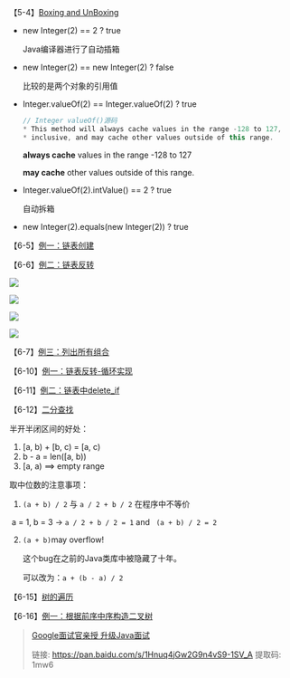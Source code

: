 【5-4】[Boxing and UnBoxing](https://github.com/libo9527/demo/blob/master/interview/src/main/java/com/demo/interview/lang/BoxingDemo.java)

* new Integer(2) == 2 ? true

  Java编译器进行了自动插箱

* new Integer(2) == new Integer(2) ? false

  比较的是两个对象的引用值

* Integer.valueOf(2) == Integer.valueOf(2) ? true

  ```java
  // Integer valueOf()源码
  * This method will always cache values in the range -128 to 127,
  * inclusive, and may cache other values outside of this range.
  ```

  **always cache** values in the range -128 to 127

  **may cache** other values outside of this range.

* Integer.valueOf(2).intValue() == 2 ? true

  自动拆箱

* new Integer(2).equals(new Integer(2)) ? true

【6-5】[例一：链表创建](https://github.com/libo9527/demo/blob/master/interview/src/main/java/com/demo/interview/recursion/LinkedListCreator.java)

【6-6】[例二：链表反转](https://github.com/libo9527/demo/blob/master/interview/src/main/java/com/demo/interview/recursion/LinkedListReverser.java)

![](https://i.loli.net/2018/10/21/5bcc56b671885.jpg)



![](https://i.loli.net/2018/10/21/5bcc56f0ab1b9.jpg)

![](https://i.loli.net/2018/10/21/5bcc570c63386.jpg)

![](https://i.loli.net/2018/10/21/5bcc573071b72.jpg)

【6-7】[例三：列出所有组合](https://github.com/libo9527/demo/blob/master/interview/src/main/java/com/demo/interview/recursion/Combinations.java)

【6-10】[例一：链表反转-循环实现](https://github.com/libo9527/demo/blob/master/interview/src/main/java/com/demo/interview/loop/LinkedListReverser.java)

【6-11】[例二：链表中delete_if](https://github.com/libo9527/demo/blob/master/interview/src/main/java/com/demo/interview/loop/LinkedListDeletor.java)

【6-12】[二分查找](https://github.com/libo9527/demo/blob/master/interview/src/main/java/com/demo/interview/loop/BinarySearch.java)

半开半闭区间的好处：

1. [a, b) + [b, c) = [a, c)
2. b - a = len([a, b))
3. [a, a) ==> empty range

取中位数的注意事项：

1. `(a + b) / 2` 与 `a / 2 + b / 2` 在程序中不等价

​	a = 1, b = 3 -> `a / 2 + b / 2 = 1` and ` (a + b) / 2 = 2` 

2. `(a + b)`may overflow!

   这个bug在之前的Java类库中被隐藏了十年。

   可以改为：`a + (b - a) / 2`

【6-15】[树的遍历](https://github.com/libo9527/demo/blob/master/interview/src/main/java/com/demo/interview/tree/TreeTraversal.java)

【6-16】[例一：根据前序中序构造二叉树](https://github.com/libo9527/demo/blob/master/interview/src/main/java/com/demo/interview/tree/TreeCreator.java)

> [Google面试官亲授 升级Java面试](https://coding.imooc.com/class/132.html)
>
> 链接: https://pan.baidu.com/s/1Hnuq4jGw2G9n4vS9-1SV_A 提取码: 1mw6